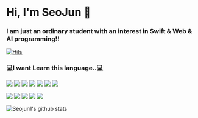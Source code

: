 # Hi, I'm SeoJun 👋 
### I am just an ordinary student with an interest in Swift & Web & AI programming!!

[![Hits](https://hits.seeyoufarm.com/api/count/incr/badge.svg?url=https%3A%2F%2Fgithub.com%2FSeojun1%2Fhit-counter&count_bg=%23543956&title_bg=%2366CBB3&icon=&icon_color=%23E7E7E7&title=hit&edge_flat=false)](https://hits.seeyoufarm.com)


### 💻I want Learn this language..💻
<img src="https://img.shields.io/badge/Linux-yellow?style=flat-square&logo=Linux&logoColor=white"/></a>
<img src="https://img.shields.io/badge/Swift-orange?style=flat-square&logo=Swift&logoColor=white"/></a>
<img src="https://img.shields.io/badge/HTML-orange?style=flat-square&logo=HTML5&logoColor=white"/></a>
<img src="https://img.shields.io/badge/Android-3DDC84?style=flat-square&logo=Android&logoColor=white"/></a>
<img src="https://img.shields.io/badge/Javascript-yellow?style=flat-square&logo=Javascript&logoColor=white"/></a>
<img src="https://img.shields.io/badge/Java-red?style=flat-square&logo=Java&logoColor=white"/></a>
<img src="https://img.shields.io/badge/PHP-purple?style=flat-square&logo=PHP&logoColor=white"/></a>

<img src="https://img.shields.io/badge/Python-3766AB?style=flat-square&logo=Python&logoColor=white"/></a>
<img src="https://img.shields.io/badge/React-blue?style=flat-square&logo=React&logoColor=white"/></a>
<img src="https://img.shields.io/badge/Typescript-blue?style=flat-square&logo=Typescript&logoColor=white"/></a>
<img src="https://img.shields.io/badge/Flutter-blue?style=flat-square&logo=Flutter&logoColor=white"/></a>
<img src="https://img.shields.io/badge/CSS-blue?style=flat-CSS3&logo=CSS3&logoColor=white"/></a>


![Seojun1's github stats](https://github-readme-stats.vercel.app/api?username=Seojun1&theme=tokyonight&show_icons=true)

<!--
**Seojun1/Seojun1** is a ✨ _special_ ✨ repository because its `README.md` (this file) appears on your GitHub profile.

<img src="https://img.shields.io/badge/Python-3766AB?style=flat-square&logo=Python&logoColor=white"/></a>&nbsp

Here are some ideas to get you started:

- 🔭 I’m currently working on ...
- 🌱 I’m currently learning ...
- 👯 I’m looking to collaborate on ...
- 🤔 I’m looking for help with ...
- 💬 Ask me about ...
- 📫 How to reach me: ...
- 😄 Pronouns: ...
- ⚡ Fun fact: ...
-->
